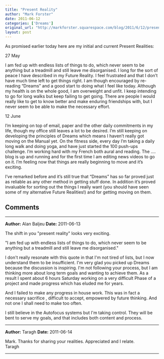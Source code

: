 ```yaml
---
title: "Present Reality"
author: "Mark Forster"
date: 2011-06-12
categories: ['Dreams']
original_url: "http://markforster.squarespace.com/blog/2011/6/12/present-reality.html"
layout: post
---
```


As promised earlier today here are my initial and current Present Realities:

27 May

I am fed up with endless lists of things to do, which never seem to be anything but a treadmill and still leave me disorganised. I long for the sort of peace I have described in my Future Reality. I feel frustrated and that I don’t have much time left to get things right. I am though encouraged by re-reading “Dreams” and a good start to doing what I feel like today. Although my health is on the whole good, I am overweight and unfit. I keep intending to go for long walks but keep failing to get going. There are people I would really like to get to know better and make enduring friendships with, but I never seem to be able to make the necessary effort.

12 June

I’m keeping on top of email, paper and the other daily commitments in my life, though my office still leaves a lot to be desired. I’m still keeping on developing the principles of Dreams which means I haven’t really got moving on the Manual yet. On the fitness side, every day I’m taking a daily long walk and doing yoga, and have just started the 100 push-ups challenge. I’m working hard with my French both aural and reading. The …. blog is up and running and for the first time I am editing news videos to go on it. I’m feeling now that things are really beginning to move and it’s exciting.

I’ve remarked before and it’s still true that “Dreams” has so far proved just as reliable as any other method in getting stuff done. In addition it’s proved invaluable for sorting out the things I really want (you should have seen some of my alternative Future Realities!) and for getting moving on them.


## Comments

---

**Author:** Alan Baljeu
**Date:** 2011-06-13

The shift in you "present reality" looks very exciting.   
  
 "I am fed up with endless lists of things to do, which never seem to be anything but a treadmill and still leave me disorganised."  
  
I don't really resonate with this quote in that I'm not tired of lists, but I now understand them to be insufficient. I'm very glad you picked up Dreams because the discussion is inspiring. I'm not following your process, but I am thinking more about long term goals and wanting to achieve them. As a result I spent about 6 hours Saturday working on a very difficult Phase of a project and made progress which has eluded me for years.   
  
And I failed to make any progress in house work. This was in fact a necessary sacrifice , difficult to accept, empowered by future thinking. And not one I shall need to make too often.   
  
I still believe in the Autofocus systems but I'm taking control. They will be bent to serve my goals, and that includes both content and process.

---

**Author:** Taragh
**Date:** 2011-06-14

Mark. Thanks for sharing your realities. Appreciated and I relate.   
Taragh

---
